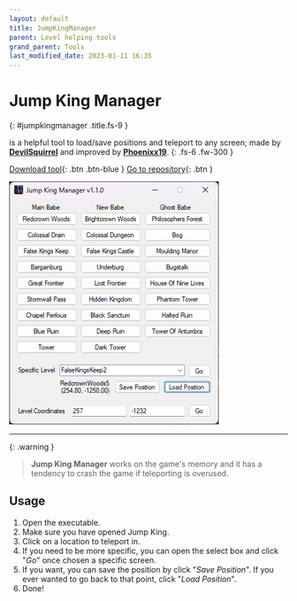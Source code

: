 ```yaml
---
layout: default
title: JumpKingManager
parent: Level helping tools
grand_parent: Tools
last_modified_date: 2023-01-11 16:35
---
```


# Jump King Manager
{: #jumpkingmanager .title.fs-9 }

is a helpful tool to load/save positions and teleport to any screen; made by [**DevilSquirrel**](https://github.com/ShootMe) and improved by [**Phoenixx19**](https://github.com/Phoenixx19).
{: .fs-6 .fw-300 }

[Download tool](https://github.com/ShootMe/LiveSplit.JumpKing/releases/latest){: .btn .btn-blue }
[Go to repository](https://github.com/ShootMe/LiveSplit.JumpKing/tree/master/JumpKingManager){: .btn }

![Preview](/images/JumpKingManager.png)

---
<!-- more -->

{: .warning }
> **Jump King Manager** works on the game's memory and it has a tendency to crash the game if teleporting is overused.

## Usage

1. Open the executable.
2. Make sure you have opened Jump King.
3. Click on a location to teleport in.
4. If you need to be more specific, you can open the select box and click "*Go*" once chosen a specific screen.
5. If you want, you can save the position by click "*Save Position*". If you ever wanted to go back to that point, click "*Load Position*".
6. Done!